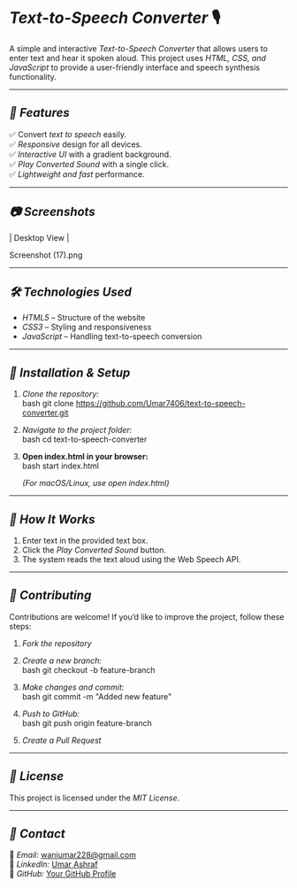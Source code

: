 # *Text-to-Speech Converter* 🎙  

A simple and interactive *Text-to-Speech Converter* that allows users to enter text and hear it spoken aloud. This project uses *HTML, CSS, and JavaScript* to provide a user-friendly interface and speech synthesis functionality.  

---

## *🚀 Features*  
✅ Convert *text to speech* easily.  
✅ *Responsive* design for all devices.  
✅ *Interactive UI* with a gradient background.  
✅ *Play Converted Sound* with a single click.  
✅ *Lightweight and fast* performance.  

---

## *📷 Screenshots*  

| Desktop View |  

Screenshot (17).png

---

## *🛠 Technologies Used*  
- *HTML5* – Structure of the website  
- *CSS3* – Styling and responsiveness  
- *JavaScript* – Handling text-to-speech conversion  

---

## *📌 Installation & Setup*  

1. *Clone the repository:*  
   bash
   git clone https://github.com/Umar7406/text-to-speech-converter.git
   
2. *Navigate to the project folder:*  
   bash
   cd text-to-speech-converter
   
3. **Open index.html in your browser:**  
   bash
   start index.html
     
   *(For macOS/Linux, use open index.html)*  

---

## *🎤 How It Works*  
1. Enter text in the provided text box.  
2. Click the *Play Converted Sound* button.  
3. The system reads the text aloud using the Web Speech API.  

---

## *🤝 Contributing*  
Contributions are welcome! If you’d like to improve the project, follow these steps:  

1. *Fork the repository*  
2. *Create a new branch:*  
   bash
   git checkout -b feature-branch
   
3. *Make changes and commit:*  
   bash
   git commit -m "Added new feature"
   
4. *Push to GitHub:*  
   bash
   git push origin feature-branch
   
5. *Create a Pull Request*  

---

## *📜 License*  
This project is licensed under the *MIT License*.  

---

## *📩 Contact*  
📧 *Email:* waniumar228@gmail.com  
🔗 *LinkedIn:* [Umar Ashraf](www.linkedin.com/in/umar-ashraf-b15655275)  
🔗 *GitHub:* [Your GitHub Profile](https://github.com/your-Umar7406)  
